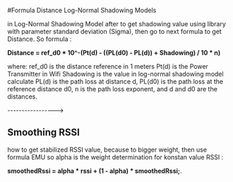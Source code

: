 #Formula Distance Log-Normal Shadowing Models

in Log-Normal Shadowing Model after to get shadowing value using library with parameter standard deviation (Sigma), then go to next formula to get Distance. So formula :

<b>Distance = ref_d0 * 10^-(Pt(d) - ((PL(d0) - PL(d)) + Shadowing) / 10 * n)</b>

where:
ref_d0 is the distance reference in 1 meters
Pt(d) is the Power Transmitter in Wifi
Shadowing is the value in log-normal shadowing model calculate
PL(d) is the path loss at distance d,
PL(d0) is the path loss at the reference distance d0,
n is the path loss exponent, and
d and d0 are the distances.

----------------->

<h2>Smoothing RSSI</h2>
 how to get stabilized RSSI value, because to bigger weight, then use formula EMU so alpha is the weight determination for konstan value RSSI :

 <b>smoothedRssi =  alpha * rssi + (1 - alpha) * smoothedRssi;</b>.
